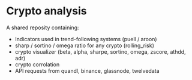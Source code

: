 # Crypto analysis

A shared reposity containing:

- Indicators used in trend-following systems (puell / aroon)
- sharp / sortino / omega ratio for any crypto (rolling_risk)
- crypto visualizer (beta, alpha, sharpe, sortino, omega, zscore, athdd, adr)
- crypto corrolation
- API requests from quandl, binance, glassnode, twelvedata
